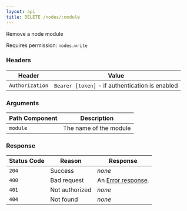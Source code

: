 ```yaml
---
layout: api
title: DELETE /nodes/:module
---
```


Remove a node module

Requires permission: <code>nodes.write</code>

### Headers

Header          | Value
----------------|-------
`Authorization` | `Bearer [token]` - if authentication is enabled

### Arguments

Path Component | Description
---------------|------------
`module`       | The name of the module

### Response

Status Code | Reason         | Response
------------|----------------|------------
`204`       | Success        | _none_
`400`       | Bad request    | An [Error response](/docs/api/admin/errors).
`401`       | Not authorized | _none_
`404`       | Not found      | _none_
